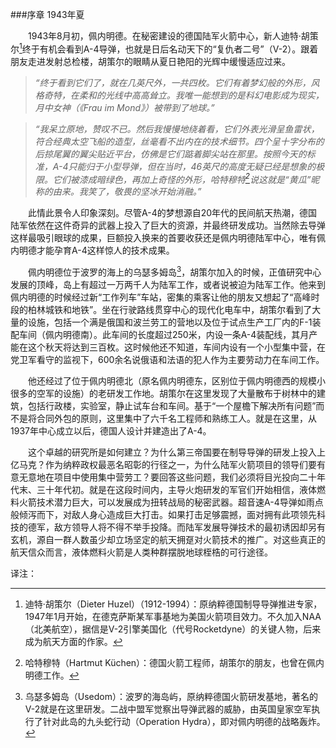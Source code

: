 
###序章  1943年夏

　　1943年8月初，佩内明德。在秘密建设的德国陆军火箭中心，新人迪特·胡策尔[^1]终于有机会看到A-4导弹，也就是日后名动天下的“复仇者二号”（V-2）。跟着朋友走进发射总检楼，胡策尔的眼睛从夏日艳阳的光辉中缓慢适应过来。

> *“终于看到它们了，就在几英尺外，一共四枚。它们有着梦幻般的外形，风格奇特，在柔和的光线中高高耸立。我唯一能想到的是科幻电影成为现实，月中女神（《Frau im Mond》）被带到了地球。”*

> *“我呆立原地，赞叹不已。然后我慢慢地绕着看，它们外表光滑呈鱼雷状，符合经典太空飞船的造型，丝毫看不出内在的技术细节。四个呈十字分布的后掠尾翼的翼尖贴近平台，仿佛是它们踮着脚尖站在那里。按照今天的标准，A-4只能归于小型导弹，但在当时，46英尺的高度无疑已经是想象的极限。它们被漆成暗绿色，再加上奇怪的外形，哈特穆特[^2]说这就是“黄瓜”昵称的由来。我笑了，敬畏的坚冰开始消融。”*

　　此情此景令人印象深刻。尽管A-4的梦想源自20年代的民间航天热潮，德国陆军依然在这件奇异的武器上投入了巨大的资源，并最终研发成功。当然除去导弹这样最吸引眼球的成果，巨额投入换来的首要收获还是佩内明德陆军中心，唯有佩内明德才能孕育A-4这样惊人的技术成果。

　　佩内明德位于波罗的海上的乌瑟多姆岛[^3]，胡策尔加入的时候，正值研究中心发展的顶峰，岛上有超过一万两千人为陆军工作，或者说被迫为陆军工作。他来到佩内明德的时候经过新“工作列车”车站，密集的乘客让他的朋友又想起了“高峰时段的柏林城铁和地铁”。坐在行驶路线贯穿中心的现代化电车中，胡策尔看到了大量的设施，包括一个满是俄国和波兰劳工的营地以及位于试点生产工厂内的F-1装配车间（佩内明德南）。此车间的长度超过250米，内设一条A-4装配线，其月产能在这个秋天将达到三百枚。这时候他还不知道，车间内设有一个小型集中营，在党卫军看守的监视下，600余名说俄语和法语的犯人作为主要劳动力在车间工作。

　　他还经过了位于佩内明德北（原名佩内明德东，区别位于佩内明德西的规模小很多的空军的设施）的老研发工作地。胡策尔在这里发现了大量散布于树林中的建筑，包括行政楼，实验室，静止试车台和车间。基于“一个屋檐下解决所有问题”而不是将合同外包的原则，这里集中了六千名工程师和熟练工人。就是在这里，从1937年中心成立以后，德国人设计并建造出了A-4。

　　这个卓越的研究所是如何建立？为什么第三帝国要在制导导弹的研发上投入上亿马克？作为纳粹政权最恶名昭彰的行径之一，为什么陆军火箭项目的领导们要有意无意地在项目中使用集中营劳工？要回答这些问题，我们必须将目光投向二十年代末、三十年代初。就是在这段时间内，主导火炮研发的军官们开始相信，液体燃料火箭技术潜力巨大，可以发展成为扭转战局的秘密武器。超音速A-4导弹如雨点般倾泻而下，对敌人身心造成巨大打击。如果打击足够震撼，面对拥有此项领先科技的德军，敌方领导人将不得不举手投降。而陆军发展导弹技术的最初诱因却另有玄机，源自一群人数虽少却立场坚定的航天拥趸对火箭技术的推广。对这些真正的航天信众而言，液体燃料火箭是人类种群摆脱地球桎梏的可行途径。

译注：

[^1]: 迪特·胡策尔（Dieter Huzel）（1912-1994）：原纳粹德国制导导弹推进专家，1947年1月开始，在德克萨斯某军事基地为美国火箭项目效力。不久加入NAA（北美航空），据信是V-2引擎美国化（代号Rocketdyne）的关键人物，后来成为航天方面的作家。

[^2]: 哈特穆特（Hartmut Küchen）：德国火箭工程师，胡策尔的朋友，也曾在佩内明德工作。

[^3]: 乌瑟多姆岛（Usedom）：波罗的海岛屿，原纳粹德国火箭研发基地，著名的V-2就是在这里研发。二战中盟军觉察出导弹武器的威胁，由英国皇家空军执行了针对此岛的九头蛇行动（Operation Hydra），即对佩内明德的战略轰炸。
